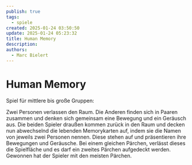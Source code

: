 ```yaml
---
publish: true
tags:
  - spiele
created: 2025-01-24 03:50:50
update: 2025-01-24 05:23:32
title: Human Memory
description: 
authors:
  - Marc Bielert
---
```


#  Human Memory

Spiel für mittlere bis große Gruppen:

Zwei Personen verlassen den Raum.
Die Anderen finden sich in Paaren zusammen und denken sich gemeinsam eine Bewegung und ein Geräusch aus.
Die beiden Spieler draußen kommen zurück in den Raum und decken nun abwechselnd die lebenden Memorykarten auf, indem sie die Namen von jeweils zwei Personen nennen. Diese stehen auf und präsentieren ihre Bewegungen und Geräusche.
Bei einem gleichen Pärchen, verlässt dieses die Spielfläche und es darf ein zweites Pärchen aufgedeckt werden.
Gewonnen hat der Spieler mit den meisten Pärchen.

